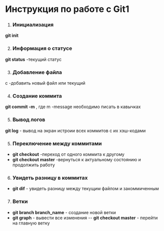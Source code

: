# Инструкция по работе с Git1
  1. ### Инициализация
**git init**

 2. ### Информация о статусе
**git status**  -текущий статус

 3. ### Добавление файла 
с -добавить новый файл или текущий

4.  ### Создание коммита
**git commit -m** , где m -message необходимо писать в кавычках

 5. ### Вывод логов

**git log** - вывод на экран истроии всех коммитов с их хэш-кодами

 5. ### Переключение между коммитами

 - **git checkout** -переход от одного коммита к другому
 - **git checkout master** -вернуться к актуальному состоянию и продолжить работу
 6. ### Увидеть разницу в коммитах

 - **git dif** - увидеть разницу между текущим файлом и закоммиченным
 
 7. ### Ветки
  - **git branch branch_name** - создание новой ветки 
  - **git graph** - вывести все изменения 
  -- **git checkout master** - перейти на главную ветку